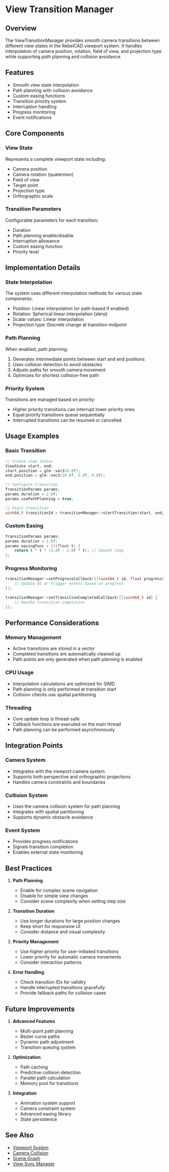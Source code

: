 # View Transition Manager

## Overview

The ViewTransitionManager provides smooth camera transitions between different view states in the RebelCAD viewport system. It handles interpolation of camera position, rotation, field of view, and projection type while supporting path planning and collision avoidance.

## Features

- Smooth view state interpolation
- Path planning with collision avoidance
- Custom easing functions
- Transition priority system
- Interruption handling
- Progress monitoring
- Event notifications

## Core Components

### View State

Represents a complete viewport state including:
- Camera position
- Camera rotation (quaternion)
- Field of view
- Target point
- Projection type
- Orthographic scale

### Transition Parameters

Configurable parameters for each transition:
- Duration
- Path planning enable/disable
- Interruption allowance
- Custom easing function
- Priority level

## Implementation Details

### State Interpolation

The system uses different interpolation methods for various state components:
- Position: Linear interpolation (or path-based if enabled)
- Rotation: Spherical linear interpolation (slerp)
- Scalar values: Linear interpolation
- Projection type: Discrete change at transition midpoint

### Path Planning

When enabled, path planning:
1. Generates intermediate points between start and end positions
2. Uses collision detection to avoid obstacles
3. Adjusts paths for smooth camera movement
4. Optimizes for shortest collision-free path

### Priority System

Transitions are managed based on priority:
- Higher priority transitions can interrupt lower priority ones
- Equal priority transitions queue sequentially
- Interrupted transitions can be resumed or cancelled

## Usage Examples

### Basic Transition

```cpp
// Create view states
ViewState start, end;
start.position = glm::vec3(0.0f);
end.position = glm::vec3(10.0f, 5.0f, 0.0f);

// Configure transition
TransitionParams params;
params.duration = 2.0f;
params.usePathPlanning = true;

// Start transition
uint64_t transitionId = transitionManager->startTransition(start, end, params);
```

### Custom Easing

```cpp
TransitionParams params;
params.duration = 1.0f;
params.easingFunc = [](float t) { 
    return t * t * (3.0f - 2.0f * t); // Smooth step
};
```

### Progress Monitoring

```cpp
transitionManager->setProgressCallback([](uint64_t id, float progress) {
    // Update UI or trigger events based on progress
});

transitionManager->setTransitionCompletedCallback([](uint64_t id) {
    // Handle transition completion
});
```

## Performance Considerations

### Memory Management

- Active transitions are stored in a vector
- Completed transitions are automatically cleaned up
- Path points are only generated when path planning is enabled

### CPU Usage

- Interpolation calculations are optimized for SIMD
- Path planning is only performed at transition start
- Collision checks use spatial partitioning

### Threading

- Core update loop is thread-safe
- Callback functions are executed on the main thread
- Path planning can be performed asynchronously

## Integration Points

### Camera System

- Integrates with the viewport camera system
- Supports both perspective and orthographic projections
- Handles camera constraints and boundaries

### Collision System

- Uses the camera collision system for path planning
- Integrates with spatial partitioning
- Supports dynamic obstacle avoidance

### Event System

- Provides progress notifications
- Signals transition completion
- Enables external state monitoring

## Best Practices

1. **Path Planning**
   - Enable for complex scene navigation
   - Disable for simple view changes
   - Consider scene complexity when setting step size

2. **Transition Duration**
   - Use longer durations for large position changes
   - Keep short for responsive UI
   - Consider distance and visual complexity

3. **Priority Management**
   - Use higher priority for user-initiated transitions
   - Lower priority for automatic camera movements
   - Consider interaction patterns

4. **Error Handling**
   - Check transition IDs for validity
   - Handle interrupted transitions gracefully
   - Provide fallback paths for collision cases

## Future Improvements

1. **Advanced Features**
   - Multi-point path planning
   - Bezier curve paths
   - Dynamic path adjustment
   - Transition queuing system

2. **Optimization**
   - Path caching
   - Predictive collision detection
   - Parallel path calculation
   - Memory pool for transitions

3. **Integration**
   - Animation system support
   - Camera constraint system
   - Advanced easing library
   - State persistence

## See Also

- [Viewport System](Viewport.md)
- [Camera Collision](CameraCollision.md)
- [Scene Graph](SceneGraph.md)
- [View Sync Manager](ViewSyncManager.md)
